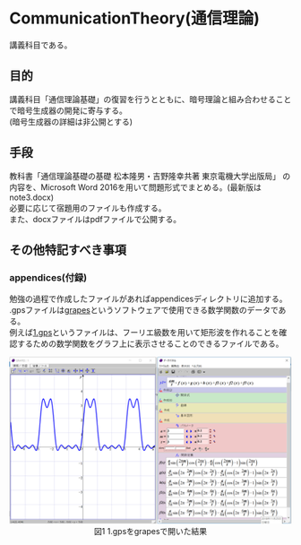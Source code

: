 ﻿# CommunicationTheory(通信理論)
講義科目である。
## 目的
講義科目「通信理論基礎」の復習を行うとともに、暗号理論と組み合わせることで暗号生成器の開発に寄与する。  
(暗号生成器の詳細は非公開とする)  
## 手段
教科書「通信理論基礎の基礎 松本隆男・吉野隆幸共著 東京電機大学出版局」
の内容を、Microsoft Word 2016を用いて問題形式でまとめる。(最新版はnote3.docx)  
必要に応じて宿題用のファイルも作成する。  
また、docxファイルはpdfファイルで公開する。  
<!--
時間があれば動画作成も。(暗号理論の動画と統合)
-->
## その他特記すべき事項
### appendices(付録)
勉強の過程で作成したファイルがあればappendicesディレクトリに追加する。  
.gpsファイルは[grapes](http://www.osaka-kyoiku.ac.jp/~tomodak/grapes/)というソフトウェアで使用できる数学関数のデータである。  
例えば[1.gps](https://github.com/17ec084/grade2-2/blob/master/communicationTheory/appendices/1.gps)というファイルは、フーリエ級数を用いて矩形波を作れることを確認するための数学関数をグラフ上に表示させることのできるファイルである。  
  
<Div Align="center">

![図1](https://github.com/17ec084/grade2-2/raw/master/communicationTheory/data/1.png)  
図1 1.gpsをgrapesで開いた結果
</Div>
